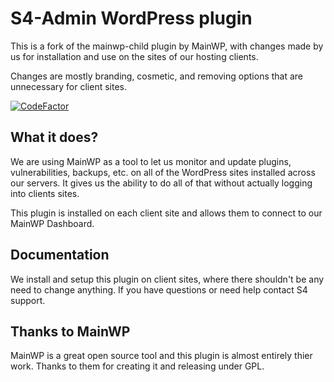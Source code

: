 # S4-Admin WordPress plugin

This is a fork of the mainwp-child plugin by MainWP, with changes made by us for installation and use on the sites of our hosting clients.

Changes are mostly branding, cosmetic, and removing options that are unnecessary for client sites.

[![CodeFactor](https://www.codefactor.io/repository/github/s4-hosting/s4-admin/badge)](https://www.codefactor.io/repository/github/s4-hosting/s4-admin)

## What it does? ##

We are using MainWP as a tool to let us monitor and update plugins, vulnerabilities, backups, etc. on all of the WordPress sites installed across our servers. It gives us the ability to do all of that without actually logging into clients sites.

This plugin is installed on each client site and allows them to connect to our MainWP Dashboard.

## Documentation

We install and setup this plugin on client sites, where there shouldn't be any need to change anything. If you have questions or need help contact S4 support. 

## Thanks to MainWP

MainWP is a great open source tool and this plugin is almost entirely thier work. Thanks to them for creating it and releasing under GPL. 
